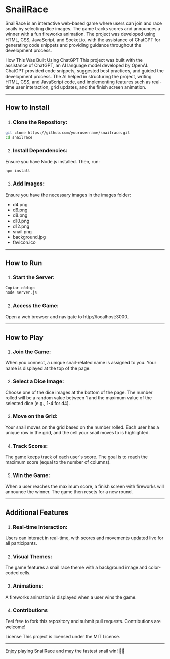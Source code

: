 # SnailRace

SnailRace is an interactive web-based game where users can join and race snails by selecting dice images. The game tracks scores and announces a winner with a fun fireworks animation. The project was developed using HTML, CSS, JavaScript, and Socket.io, with the assistance of ChatGPT for generating code snippets and providing guidance throughout the development process.

How This Was Built Using ChatGPT
This project was built with the assistance of ChatGPT, an AI language model developed by OpenAI. ChatGPT provided code snippets, suggested best practices, and guided the development process. The AI helped in structuring the project, writing HTML, CSS, and JavaScript code, and implementing features such as real-time user interaction, grid updates, and the finish screen animation.

--- 
## How to Install

1. ### Clone the Repository:

```bash
git clone https://github.com/yourusername/snailrace.git
cd snailrace
```

2. ### Install Dependencies:
Ensure you have Node.js installed. Then, run:

```bash
npm install
```

3. ### Add Images:
Ensure you have the necessary images in the images folder:

* d4.png
* d6.png
* d8.png
* d10.png
* d12.png
* snail.png
* background.jpg
* favicon.ico

---
## How to Run
1. ### Start the Server:

```bash
Copiar código
node server.js
```

2. ### Access the Game:
Open a web browser and navigate to http://localhost:3000.

---

## How to Play
1. ### Join the Game:
When you connect, a unique snail-related name is assigned to you. Your name is displayed at the top of the page.

2. ### Select a Dice Image:
Choose one of the dice images at the bottom of the page. The number rolled will be a random value between 1 and the maximum value of the selected dice (e.g., 1-4 for d4).

3. ### Move on the Grid:
Your snail moves on the grid based on the number rolled. Each user has a unique row in the grid, and the cell your snail moves to is highlighted.

4. ### Track Scores:
The game keeps track of each user's score. The goal is to reach the maximum score (equal to the number of columns).

5. ### Win the Game:
When a user reaches the maximum score, a finish screen with fireworks will announce the winner. The game then resets for a new round.

---

## Additional Features
1. ### Real-time Interaction:
Users can interact in real-time, with scores and movements updated live for all participants.

2. ### Visual Themes:
The game features a snail race theme with a background image and color-coded cells.

3. ### Animations:
A fireworks animation is displayed when a user wins the game.

4. ### Contributions
Feel free to fork this repository and submit pull requests. Contributions are welcome!

License
This project is licensed under the MIT License.

--- 

Enjoy playing SnailRace and may the fastest snail win! 🐌🏁

